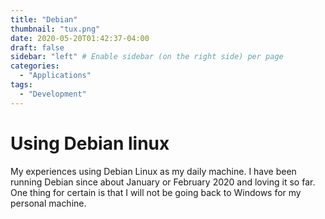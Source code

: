 ```yaml
---
title: "Debian"
thumbnail: "tux.png"
date: 2020-05-20T01:42:37-04:00
draft: false
sidebar: "left" # Enable sidebar (on the right side) per page
categories:
  - "Applications"
tags:
  - "Development"
---
```

# Using Debian linux

My experiences using Debian Linux as my daily machine.  I have been running Debian since about January or February 2020 and loving it so far.  One thing for certain is that I will not be going back to Windows for my personal machine.
